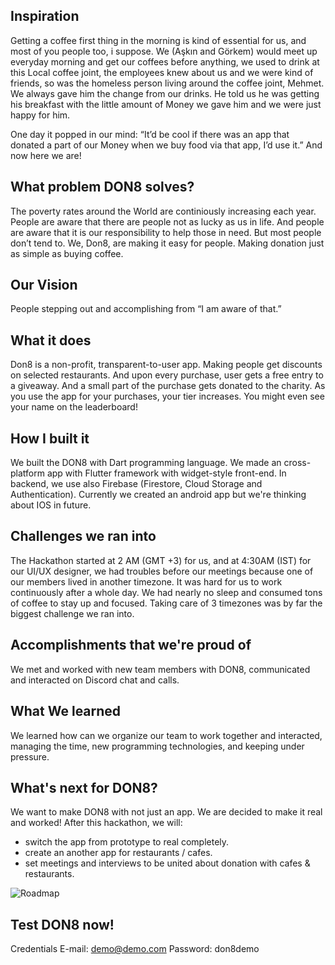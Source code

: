 ## Inspiration
Getting a coffee first thing in the morning is kind of essential for us, and most of you people too, i suppose. We (Aşkın and Görkem) would meet up everyday morning and get our coffees before anything, we used to drink at this Local coffee joint, the employees knew about us and we were kind of friends, so was the homeless person living around the coffee joint, Mehmet. We always gave him the change from our drinks. He told us he was getting his breakfast with the little amount of Money we gave him and we were just happy for him.

One day it popped in our mind: “It’d be cool if there was an app that donated a part of our Money when we buy food via that app, I’d use it.” And now here we are!

## What problem DON8 solves?
The poverty rates around the World are continiously increasing each year. People are aware that there are people not as lucky as us in life. And people are aware that it is our responsibility to help those in need. But most people don’t tend to. We, Don8, are making it easy for people. Making donation just as simple as buying coffee.

## Our Vision
People stepping out and accomplishing from “I am aware of that.”

## What it does
Don8 is a non-profit, transparent-to-user app. Making people get discounts on selected restaurants. And upon every purchase, user gets a free entry to a giveaway. And a small part of the purchase gets donated to the charity. As you use the app for your purchases, your tier increases. You might even see your name on the leaderboard!

## How I built it
We built the DON8 with Dart programming language. We made an cross-platform app with Flutter framework with widget-style front-end. In backend, we use also Firebase (Firestore, Cloud Storage and Authentication). Currently we created an android app but we're thinking about IOS in future.

## Challenges we ran into
The Hackathon started at 2 AM (GMT +3) for us, and at 4:30AM (IST) for our UI/UX designer, we had troubles before our meetings because one of our members lived in another timezone. It was hard for us to work continuously after a whole day. We had nearly no sleep and consumed tons of coffee to stay up and focused. Taking care of 3 timezones was by far the biggest challenge we ran into.

## Accomplishments that we're proud of
We met and worked with new team members with DON8, communicated and interacted on Discord chat and calls. 

## What We learned
We learned how can we organize our team to work together and interacted, managing the time, new programming technologies, and keeping under pressure.

## What's next for DON8?
We want to make DON8 with not just an app. We are decided to make it real and worked! After this hackathon, we will:
* switch the app from prototype to real completely.
* create an another app for restaurants / cafes.
* set meetings and interviews to be united about donation with cafes & restaurants.

![Roadmap](https://challengepost-s3-challengepost.netdna-ssl.com/photos/production/software_photos/001/225/032/datas/gallery.jpg "Roadmap")

## Test DON8 now!
Credentials
E-mail: demo@demo.com
Password: don8demo
